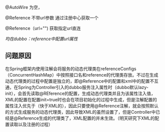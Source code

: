 @AutoWire 为空，

@Reference 不带url参数 通过注册中心获取一个

@Reference（url="") 获取指定url直连

*均在dubbo：reference中配置url属性*



## 问题原因

在Spring框架内使用注解会将服务的动态代理类在referenceConfigs（ConcurrentHashMap）中按照接口名和reference的代理类存放。不过在生成动态代理类的过程中配置是独立的，即@Reference中的配置和xml中的配置不互通，在Spring为Controller引入的dubbo服务注入属性时（dubbo默认lazy-init），会首先读取@REference的配置，生成动态代理类并且为该属性注入值，XML的配置在配置init=true时也会在项目初始化的过程中生成，但是注解配置的属性注入优先于（快于XML的），因此只要使用@Reference注解，就会按照默认的方式生成服务的动态代理类，因此导致XML的虽然设置了，但是Controller中已经是@Reference生成的代理类了，XML配置的并未生效。（明天研究下XML的配置读取以及注册的过程）